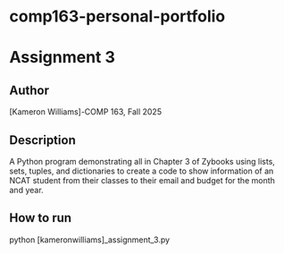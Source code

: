 # comp163-personal-portfolio
# Assignment 3 
## Author
[Kameron Williams]-COMP 163, Fall 2025
## Description 
A Python program demonstrating all in Chapter 3 of Zybooks using lists, sets, tuples, and dictionaries to create a code to show information of an NCAT student from their classes to their email and budget for the month and year. 
## How to run
python [kameronwilliams]_assignment_3.py
